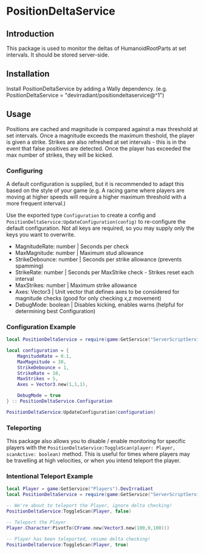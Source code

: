 # **PositionDeltaService**

## **Introduction**
This package is used to monitor the deltas of HumanoidRootParts at set intervals. It should be stored server-side.

## **Installation**
Install PositionDeltaService by adding a Wally dependency. (e.g. PositionDeltaService = "devirradiant/positiondeltaservice@^1")

## **Usage**
Positions are cached and magnitude is compared against a max threshold at set intervals. Once a magnitude exceeds the maximum theshold, the player is given a strike. Strikes are also refreshed at set intervals - this is in the event that false positives are detected. Once the player has exceeded the max number of strikes, they will be kicked. 


### **Configuring**
A default configuration is supplied, but it is recommended to adapt this based on the style of your game (e.g. A racing game where players are moving at higher speeds will require a higher maximum threshold with a more frequent interval.)

Use the exported type `Configuration` to create a config and `PositionDeltaService:UpdateConfiguration(config)` to re-configure the default configuration. Not all keys are required, so you may supply only the keys you want to overwrite. 

- MagnitudeRate: number | Seconds per check
- MaxMagnitude: number | Maximum stud allowance
- StrikeDebounce: number | Seconds per strike allowance (prevents spamming)
- StrikeRate: number | Seconds per MaxStrike check - Strikes reset each interval
- MaxStrikes: number | Maximum strike allowance
- Axes: Vector3 | Unit vector that defines axes to be considered for magnitude checks (good for only checking x,z movement)
- DebugMode: boolean | Disables kicking, enables warns (helpful for determining best Configuration)

### **Configuration Example**
```lua
local PositionDeltaService = require(game:GetService("ServerScriptService").Packages.PositionDeltaService)

local configuration = {
    MagnitudeRate = 0.1,
    MaxMagnitude = 30,
    StrikeDebounce = 1,
    StrikeRate = 10,
    MaxStrikes = 5,
    Axes = Vector3.new(1,1,1),

    DebugMode = true
} :: PositionDeltaService.Configuration

PositionDeltaService:UpdateConfiguration(configuration)
```


### **Teleporting**
This package also allows you to disable / enable monitoring for specific players with the `PositionDeltaService:ToggleScan(player: Player, scanActive: boolean)` method. This is useful for times where players may be travelling at high velocities, or when you intend teleport the player. 

### **Intentional Teleport Example**
```lua
local Player = game:GetService("Players").DevIrradiant
local PositionDeltaService = require(game:GetService("ServerScriptService").Packages.PositionDeltaService)

-- We're about to teleport the Player, ignore delta checking!
PositionDeltaService:ToggleScan(Player, false)

-- Teleport the Player
Player.Character:PivotTo(CFrame.new(Vector3.new(100,0,100)))

-- Player has been teleported, resume delta checking!
PositionDeltaService:ToggleScan(Player, true)
```

